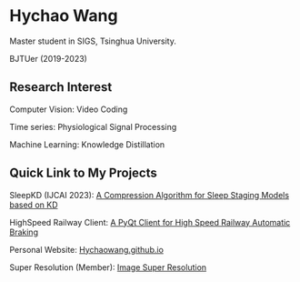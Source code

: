 # Hychao Wang
Master student in SIGS, Tsinghua University.

BJTUer (2019-2023)

## Research Interest
Computer Vision: Video Coding

Time series: Physiological Signal Processing

Machine Learning: Knowledge Distillation

## Quick Link to My Projects
SleepKD (IJCAI 2023): [A Compression Algorithm for Sleep Staging Models based on KD](https://github.com/HychaoWang/SleepKD)

HighSpeed Railway Client: [A PyQt Client for High Speed Railway Automatic Braking](https://github.com/HychaoWang/HighSpeedRailwayAutoBrakingClient)

Personal Website: [Hychaowang.github.io](https://Hychaowang.github.io)

Super Resolution (Member): [Image Super Resolution](https://github.com/Tohrusky/Final2x)
